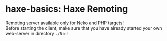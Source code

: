 haxe-basics: Haxe Remoting
=========================

Remoting server available only for Neko and PHP targets!<br/>
Before starting the client, make sure that you have already started your own web-server in directory `./Bin`!
